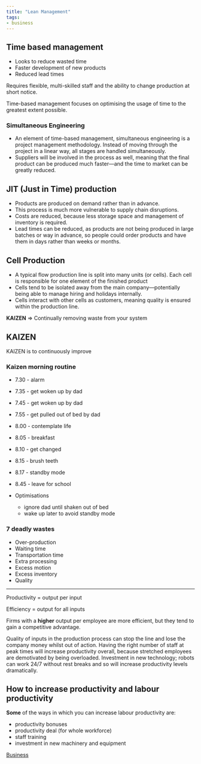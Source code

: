 ```yaml
---
title: "Lean Management"
tags:
- business
---
```


## Time based management

- Looks to reduce wasted time
- Faster development of new products
- Reduced lead times

Requires flexible, multi-skilled staff and the ability to change production at short notice. 

Time-based management focuses on optimising the usage of time to the greatest extent possible. 

### Simultaneous Engineering
- An element of time-based management, simultaneous engineering is a project management methodology. Instead of moving through the project in a linear way, all stages are handled simultaneously.
- Suppliers will be involved in the process as well, meaning that the final product can be produced much faster—and the time to market can be greatly reduced.

## JIT (Just in Time) production
- Products are produced on demand rather than in advance. 
- This process is much more vulnerable to supply chain disruptions.
- Costs are reduced, because less storage space and management of inventory is required.
- Lead times can be reduced, as products are not being produced in large batches or way in advance, so people could order products and have them in days rather than weeks or months.

## Cell Production

- A typical flow production line is split into many units (or cells). Each cell is responsible for one element of the finished product
- Cells tend to be isolated away from the main company—potentially being able to manage hiring and holidays internally.
- Cells interact with other cells as customers, meaning quality is ensured within the production line.

**KAIZEN** => Continually removing waste from your system

## KAIZEN
KAIZEN is to continuously improve

### Kaizen morning routine
- 7.30 - alarm
- 7.35 - get woken up by dad
- 7.45 - get woken up by dad
- 7.55 - get pulled out of bed by dad
- 8.00 - contemplate life
- 8.05 - breakfast
- 8.10 - get changed
- 8.15 - brush teeth
- 8.17 - standby mode
- 8.45 - leave for school

- Optimisations
	- ignore dad until shaken out of bed
	- wake up later to avoid standby mode

### 7 deadly wastes

- Over-production
- Waiting time
- Transportation time
- Extra processing
- Excess motion
- Excess inventory
- Quality

---

Productivity = output per input

Efficiency = output for all inputs

Firms with a **higher** output per employee are more efficient, but they tend to gain a competitive advantage.

Quality of inputs in the production process can stop the line and lose the company money whilst out of action.
Having the right number of staff at peak times will increase productivity overall, because stretched employees are demotivated by being overloaded.
Investment in new technology; robots can work 24/7 without rest breaks and so will increase productivity levels dramatically.

## How to increase productivity and labour productivity

**Some** of the ways in which you can increase labour productivity are:

- productivity bonuses
- productivity deal (for whole workforce)
- staff training
- investment in new machinery and equipment


[Business](/Business)